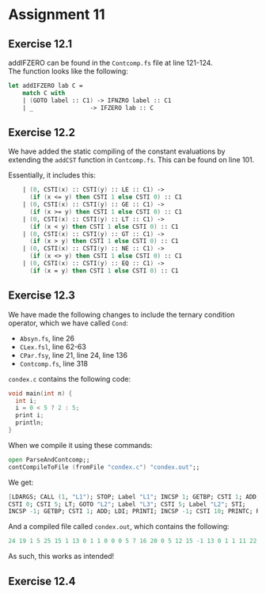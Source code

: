 # Assignment 11

## Exercise 12.1

addIFZERO can be found in the `Contcomp.fs` file at line 121-124.   
The function looks like the following:   
```fsharp
let addIFZERO lab C = 
    match C with
    | (GOTO label :: C1) -> IFNZRO label :: C1
    | _                -> IFZERO lab :: C
```

## Exercise 12.2

We have added the static compiling of the constant evaluations by extending the `addCST` function in `Contcomp.fs`. This can be found on line 101.

Essentially, it includes this:

```fsharp
    | (0, CSTI(x) :: CSTI(y) :: LE :: C1) -> 
      (if (x <= y) then CSTI 1 else CSTI 0) :: C1
    | (0, CSTI(x) :: CSTI(y) :: GE :: C1) -> 
      (if (x >= y) then CSTI 1 else CSTI 0) :: C1
    | (0, CSTI(x) :: CSTI(y) :: LT :: C1) -> 
      (if (x < y) then CSTI 1 else CSTI 0) :: C1
    | (0, CSTI(x) :: CSTI(y) :: GT :: C1) -> 
      (if (x > y) then CSTI 1 else CSTI 0) :: C1
    | (0, CSTI(x) :: CSTI(y) :: NE :: C1) -> 
      (if (x <> y) then CSTI 1 else CSTI 0) :: C1
    | (0, CSTI(x) :: CSTI(y) :: EQ :: C1) -> 
      (if (x = y) then CSTI 1 else CSTI 0) :: C1
```

## Exercise 12.3

We have made the following changes to include the ternary condition operator, which we have called `Cond`:

- `Absyn.fs`, line 26
- `CLex.fsl`, line 62-63
- `CPar.fsy`, line 21, line 24, line 136
- `Contcomp.fs`, line 318

`condex.c` contains the following code:

```c
void main(int n) {  
  int i;
  i = 0 < 5 ? 2 : 5; 
  print i;            
  println;
}
```

When we compile it using these commands:

```fsharp
open ParseAndContcomp;;
contCompileToFile (fromFile "condex.c") "condex.out";;
```

We get:

```fsharp
[LDARGS; CALL (1, "L1"); STOP; Label "L1"; INCSP 1; GETBP; CSTI 1; ADD;
CSTI 0; CSTI 5; LT; GOTO "L2"; Label "L3"; CSTI 5; Label "L2"; STI;
INCSP -1; GETBP; CSTI 1; ADD; LDI; PRINTI; INCSP -1; CSTI 10; PRINTC; RET 2]
```

And a compiled file called `condex.out`, which contains the following:
```fsharp
24 19 1 5 25 15 1 13 0 1 1 0 0 0 5 7 16 20 0 5 12 15 -1 13 0 1 1 11 22 15 -1 0 10 23 21 2
```

As such, this works as intended!


## Exercise 12.4